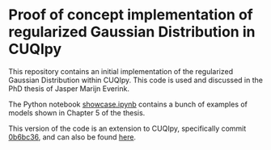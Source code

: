 # Proof of concept implementation of regularized Gaussian Distribution in CUQIpy

This repository contains an initial implementation of the regularized Gaussian Distribution within CUQIpy. This code is used and discussed in the PhD thesis of Jasper Marijn Everink.

The Python notebook [showcase.ipynb](showcase.ipynb) contains a bunch of examples of models shown in Chapter 5 of the thesis.

This version of the code is an extension to CUQIpy, specifically commit [0b6bc36](https://github.com/CUQI-DTU/CUQIpy/tree/0b6bc3638b8ac5864be55e981d7b19efcfd532aa), and can also be found [here](https://github.com/jeverink/CUQIpy/tree/14784c7a483accb92a4f67d1517f8808639e3f4a).